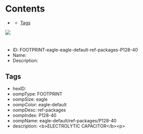 



Contents
========

* [](#)
	* [Tags](#tags)
  
![][im]
# 

- ID: FOOTPRINT-eagle-eagle-default-ref-packages-P128-40
- Name: 
- Description: 

## Tags

- hexID: 
- oompType: FOOTPRINT
- oompSize: eagle
- oompColor: eagle-default
- oompDesc: ref-packages
- oompIndex: P128-40
- oompName: eagle-default/ref-packages/P128-40
- description: &lt;b&gt;ELECTROLYTIC CAPACITOR&lt;/b&gt;&lt;p&gt;



[im]: image.png

